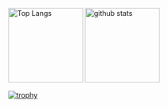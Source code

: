 <p align="left"> 
  <img alt="Top Langs" height="150px" src="https://github-readme-stats.vercel.app/api/top-langs/?username=gae-22&layout=compact&count_private=true&show_icons=true&theme=onedark" />
  <img alt="github stats" height="150px" src="https://github-readme-stats.vercel.app/api?username=gae-22&count_private=true&show_icons=true&show_icons=true&theme=onedark" />
</p>

[![trophy](https://github-profile-trophy.vercel.app/?username=gae-22&theme=onedark&column=7)](https://github.com/ryo-ma/github-profile-trophy)
